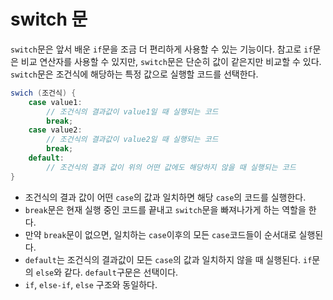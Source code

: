 # switch 문
`switch`문은 앞서 배운 `if`문을 조금 더 편리하게 사용할 수 있는 기능이다.
참고로 `if`문은 비교 연산자를 사용할 수 있지만, `switch`문은 단순히 값이 같은지만 비교할 수 있다.
`switch`문은 조건식에 해당하는 특정 값으로 실행할 코드를 선택한다.

```java
swich (조건식) {
    case value1:
		// 조건식의 결과값이 value1일 때 실행되는 코드
        break;
    case value2:
		// 조건식의 결과값이 value2일 때 실행되는 코드
        break;
    default:
		// 조건식의 결과 값이 위의 어떤 값에도 해당하지 않을 때 실행되는 코드
}
```
- 조건식의 결과 값이 어떤 `case`의 값과 일치하면 해당 `case`의 코드를 실행한다.
- `break`문은 현재 실행 중인 코드를 끝내고 `switch`문을 빠져나가게 하는 역할을 한다.
- 만약 `break`문이 없으면, 일치하는 `case`이후의 모든 `case`코드들이 순서대로 실행된다.
- `default`는 조건식의 결과값이 모든 `case`의 값과 일치하지 않을 때 실행된다. `if`문의 `else`와 같다.
`default`구문은 선택이다.
- `if`, `else-if`, `else` 구조와 동일하다.